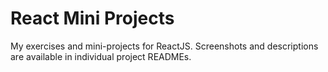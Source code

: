 # React Mini Projects
 
 My exercises and mini-projects for ReactJS. Screenshots and descriptions are available in individual project READMEs.
